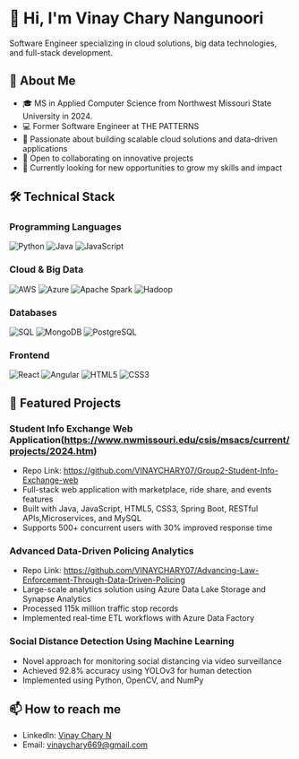 # 👋 Hi, I'm Vinay Chary Nangunoori

Software Engineer specializing in cloud solutions, big data technologies, and full-stack development.

## 🚀 About Me
- 🎓 MS in Applied Computer Science from Northwest Missouri State University in 2024.
- 💻 Former Software Engineer at THE PATTERNS
- 🌟 Passionate about building scalable cloud solutions and data-driven applications
- 🤝 Open to collaborating on innovative projects
- 👀 Currently looking for new opportunities to grow my skills and impact

## 🛠️ Technical Stack

### Programming Languages
![Python](https://img.shields.io/badge/-Python-3776AB?style=flat&logo=Python&logoColor=white)
![Java](https://img.shields.io/badge/-Java-007396?style=flat&logo=Java&logoColor=white)
![JavaScript](https://img.shields.io/badge/-JavaScript-F7DF1E?style=flat&logo=JavaScript&logoColor=black)

### Cloud & Big Data
![AWS](https://img.shields.io/badge/-AWS-232F3E?style=flat&logo=Amazon-AWS&logoColor=white)
![Azure](https://img.shields.io/badge/-Azure-0089D6?style=flat&logo=Microsoft-Azure&logoColor=white)
![Apache Spark](https://img.shields.io/badge/-Apache%20Spark-E25A1C?style=flat&logo=Apache-Spark&logoColor=white)
![Hadoop](https://img.shields.io/badge/-Hadoop-66CCFF?style=flat&logo=Apache-Hadoop&logoColor=black)

### Databases
![SQL](https://img.shields.io/badge/-SQL-4479A1?style=flat&logo=MySQL&logoColor=white)
![MongoDB](https://img.shields.io/badge/-MongoDB-47A248?style=flat&logo=MongoDB&logoColor=white)
![PostgreSQL](https://img.shields.io/badge/-PostgreSQL-336791?style=flat&logo=PostgreSQL&logoColor=white)

### Frontend
![React](https://img.shields.io/badge/-React-61DAFB?style=flat&logo=React&logoColor=black)
![Angular](https://img.shields.io/badge/-Angular-DD0031?style=flat&logo=Angular&logoColor=white)
![HTML5](https://img.shields.io/badge/-HTML5-E34F26?style=flat&logo=HTML5&logoColor=white)
![CSS3](https://img.shields.io/badge/-CSS3-1572B6?style=flat&logo=CSS3&logoColor=white)

## 🌟 Featured Projects

### Student Info Exchange Web Application(https://www.nwmissouri.edu/csis/msacs/current/projects/2024.htm)
- Repo Link: https://github.com/VINAYCHARY07/Group2-Student-Info-Exchange-web
- Full-stack web application with marketplace, ride share, and events features
- Built with Java, JavaScript, HTML5, CSS3, Spring Boot, RESTful APIs,Microservices, and MySQL
- Supports 500+ concurrent users with 30% improved response time

### Advanced Data-Driven Policing Analytics
- Repo Link: https://github.com/VINAYCHARY07/Advancing-Law-Enforcement-Through-Data-Driven-Policing
- Large-scale analytics solution using Azure Data Lake Storage and Synapse Analytics
- Processed 115k million traffic stop records
- Implemented real-time ETL workflows with Azure Data Factory

### Social Distance Detection Using Machine Learning
- Novel approach for monitoring social distancing via video surveillance
- Achieved 92.8% accuracy using YOLOv3 for human detection
- Implemented using Python, OpenCV, and NumPy

## 📫 How to reach me
- LinkedIn: [Vinay Chary N](https://www.linkedin.com/in/vinay-chary-n-188b9a2b9/)
- Email: vinaychary669@gmail.com
